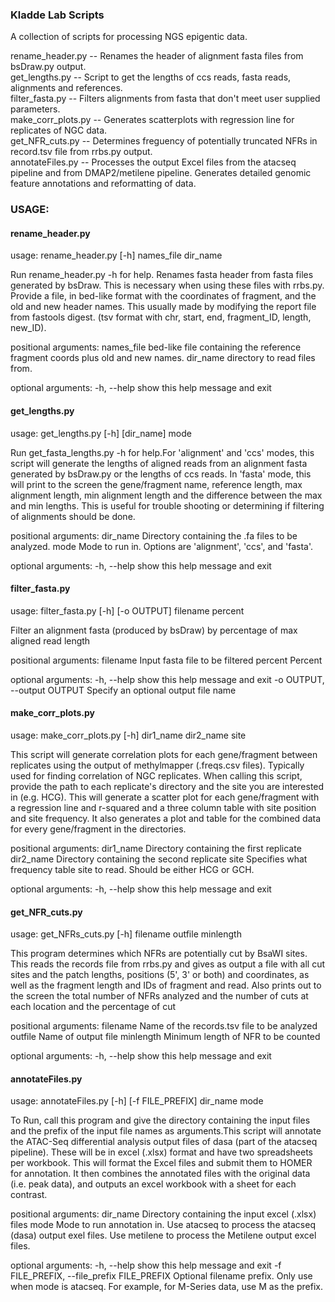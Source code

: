 ### Kladde Lab Scripts
A collection of scripts for processing NGS epigentic data.

rename_header.py  -- Renames the header of alignment fasta files from bsDraw.py output.\
get_lengths.py  -- Script to get the lengths of ccs reads, fasta reads, alignments and references.\
filter_fasta.py -- Filters alignments from fasta that don't meet user supplied parameters.\
make_corr_plots.py  -- Generates scatterplots with regression line for replicates of NGC data.\
get_NFR_cuts.py -- Determines freguency of potentially truncated NFRs in record.tsv file from rrbs.py output.\
annotateFiles.py  -- Processes the output Excel files from the atacseq pipeline and from DMAP2/metilene pipeline. Generates detailed genomic feature annotations and reformatting of data.


### USAGE:

#### rename_header.py
usage: rename_header.py [-h] names_file dir_name

Run rename_header.py -h for help. Renames fasta header from fasta files generated by bsDraw. This is necessary when using these files with rrbs.py. Provide a file, in bed-like format with the coordinates of fragment, and the old and new header names. This usually made by modifying the report file from fastools digest. (tsv format with chr, start, end, fragment_ID, length, new_ID).

positional arguments:
  names_file  bed-like file containing the reference fragment coords plus old
              and new names.
  dir_name    directory to read files from.

optional arguments:
  -h, --help  show this help message and exit

#### get_lengths.py
usage: get_lengths.py [-h] [dir_name] mode

Run get_fasta_lengths.py -h for help.For 'alignment' and 'ccs' modes, this script will generate the lengths of aligned reads from an alignment fasta generated by bsDraw.py or the lengths of ccs reads. In 'fasta' mode, this will print to the screen the gene/fragment name, reference length, max alignment length, min alignment length and the difference between the max and min lengths. This is useful for trouble shooting or determining if filtering of alignments should be done.

positional arguments:
  dir_name    Directory containing the .fa files to be analyzed.
  mode        Mode to run in. Options are 'alignment', 'ccs', and 'fasta'.

optional arguments:
  -h, --help  show this help message and exit
  
 #### filter_fasta.py
 usage: filter_fasta.py [-h] [-o OUTPUT] filename percent

Filter an alignment fasta (produced by bsDraw) by percentage of max aligned read length

positional arguments:
  filename              Input fasta file to be filtered
  percent               Percent

optional arguments:
  -h, --help            show this help message and exit
  -o OUTPUT, --output OUTPUT
                        Specify an optional output file name

#### make_corr_plots.py
usage: make_corr_plots.py [-h] dir1_name dir2_name site

This script will generate correlation plots for each gene/fragment between replicates using the output of methylmapper (.freqs.csv files). Typically used for finding correlation of NGC replicates. When calling this script, provide the path to each replicate's directory and the site you are interested in (e.g. HCG). This will generate a scatter plot for each gene/fragment with a regression line and r-squared and a three column table with site position and site frequency. It also generates a plot and table for the combined data for every gene/fragment in the directories.

positional arguments:
  dir1_name   Directory containing the first replicate
  dir2_name   Directory containing the second replicate
  site        Specifies what frequency table site to read. Should be either
              HCG or GCH.

optional arguments:
  -h, --help  show this help message and exit

#### get_NFR_cuts.py
usage: get_NFRs_cuts.py [-h] filename outfile minlength

This program determines which NFRs are potentially cut by BsaWI sites. This reads the records file from rrbs.py and gives as output a file with all cut sites and the patch lengths, positions (5', 3' or both) and coordinates, as well as the fragment length and IDs of fragment and read. Also prints out to the screen the total number of NFRs analyzed and the number of cuts at each location and the percentage of cut

positional arguments:
  filename    Name of the records.tsv file to be analyzed
  outfile     Name of output file
  minlength   Minimum length of NFR to be counted

optional arguments:
  -h, --help  show this help message and exit

#### annotateFiles.py
usage: annotateFiles.py [-h] [-f FILE_PREFIX] dir_name mode

To Run, call this program and give the directory containing the input files and the prefix of the input file names as arguments.This script will annotate the ATAC-Seq differential analysis output files of dasa (part of the atacseq pipeline). These will be in excel (.xlsx) format and have two spreadsheets per workbook. This will format the Excel files and submit them to HOMER for annotation. It then combines the annotated files with the original data (i.e. peak data), and outputs an excel workbook with a sheet for each contrast.

positional arguments:
  dir_name              Directory containing the input excel (.xlsx) files
  mode                  Mode to run annotation in. Use atacseq to process the
                        atacseq (dasa) output exel files. Use metilene to
                        process the Metilene output excel files.

optional arguments:
  -h, --help            show this help message and exit
  -f FILE_PREFIX, --file_prefix FILE_PREFIX
                        Optional filename prefix. Only use when mode is
                        atacseq. For example, for M-Series data, use M as the
                        prefix.
